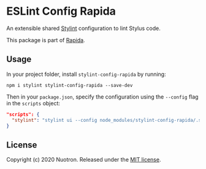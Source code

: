 # ESLint Config Rapida

An extensible shared [Stylint](https://github.com/SimenB/stylint) configuration to lint Stylus code.

This package is part of [Rapida](https://github.com/nuotron/rapida).

## Usage
In your project folder, install `stylint-config-rapida` by running:
```
npm i stylint stylint-config-rapida --save-dev
```

Then in your `package.json`, specify the configuration using the `--config` flag in the `scripts` object:
```json
"scripts": {
  "stylint": "stylint ui --config node_modules/stylint-config-rapida/.stylintrc --color"
}
```

## License
Copyright (c) 2020 Nuotron.
Released under the [MIT license](https://github.com/github/choosealicense.com/blob/gh-pages/LICENSE.md).
